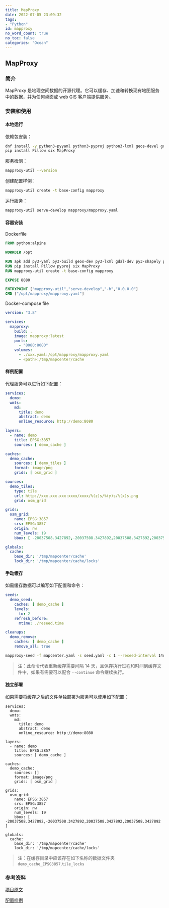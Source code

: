 ```yaml
---
title: MapProxy
date: 2022-07-05 23:09:32
tags:
- "Python"
id: mapproxy
no_word_count: true
no_toc: false
categories: "Ocean"
---
```


## MapProxy

### 简介

MapProxy 是地理空间数据的开源代理。它可以缓存、加速和转换现有地图服务中的数据，并为任何桌面或 web GIS 客户端提供服务。

### 安装和使用

#### 本地运行

依赖包安装：

```bash
dnf install -y python3-pyyaml python3-pyproj python3-lxml geos-devel gdal-devel python3-shapely 
pip install Pillow six MapProxy
```

服务检测：

```bash
mapproxy-util --version
```

创建配置样例：

```bash
mapproxy-util create -t base-config mapproxy
```

运行服务：

```bash
mapproxy-util serve-develop mapproxy/mapproxy.yaml
```

#### 容器安装

Dockerfile 

```dockerfile
FROM python:alpine

WORKDIR /opt

RUN apk add py3-yaml py3-build geos-dev py3-lxml gdal-dev py3-shapely proj-util gcc g++
RUN pip install Pillow pyproj six MapProxy
RUN mapproxy-util create -t base-config mapproxy

EXPOSE 8080

ENTRYPOINT ["mapproxy-util","serve-develop","-b","0.0.0.0"]
CMD ["/opt/mapproxy/mapproxy.yaml"]
```

Docker-compose file

```yaml
version: "3.8"

services:
  mapproxy:
    build: .
    image: mapproxy:latest
    ports:
      - "8080:8080"
    volumes:
      - ./xxx.yaml:/opt/mapproxy/mapproxy.yaml
      - <path>:/tmp/mapcenter/cache
```

#### 样例配置

代理服务可以进行如下配置：

```yaml
services:
  demo:
  wmts:
    md:
      title: demo
      abstract: demo
      online_resource: http://demo:8080

layers:
  - name: demo
    title: EPSG:3857
    sources: [ demo_cache ]

caches:
  demo_cache:
    sources: [ demo_tiles ]
    format: image/png
    grids: [ osm_grid ]

sources:
  demo_tiles:
    type: tile
    url: http://xxx.xxx.xxx:xxxx/xxxx/%(z)s/%(y)s/%(x)s.png
    grid: osm_grid

grids:
  osm_grid:
    name: EPSG:3857
    srs: EPSG:3857
    origin: nw
    num_levels: 19
    bbox: [ -20037508.3427892,-20037508.3427892,20037508.3427892,20037508.3427892 ]

globals:
  cache:
    base_dir: '/tmp/mapcenter/cache'
    lock_dir: '/tmp/mapcenter/cache/locks'
```

#### 手动缓存

如需缓存数据可以编写如下配置和命令：

```yaml
seeds:
  demo_seed:
    caches: [ demo_cache ]
    levels:
      to: 2
    refresh_before:
      mtime: ./reseed.time

cleanups:
  demo_remove:
    caches: [ demo_cache ]
    remove_all: true
```

```bash
mapproxy-seed -f mapcenter.yaml -s seed.yaml -c 1 --reseed-interval 14d --reseed-file reseed.time --progress-file .mapproxy_seed_progress
```

> 注：此命令代表重新缓存需要间隔 14 天，且保存执行过程和时间到缓存文件中，如果有需要可以配合 `--continue` 命令继续执行。

#### 独立部署

如果需要将缓存之后的文件单独部署为服务可以使用如下配置：

```text
services:
  demo:
  wmts:
    md:
      title: demo
      abstract: demo
      online_resource: http://demo:8080

layers:
  - name: demo
    title: EPSG:3857
    sources: [ demo_cache ]

caches:
  demo_cache:
    sources: []
    format: image/png
    grids: [ osm_grid ]

grids:
  osm_grid:
    name: EPSG:3857
    srs: EPSG:3857
    origin: nw
    num_levels: 19
    bbox: [ -20037508.3427892,-20037508.3427892,20037508.3427892,20037508.3427892 ]

globals:
  cache:
    base_dir: '/tmp/mapcenter/cache'
    lock_dir: '/tmp/mapcenter/cache/locks'
```

> 注：在缓存目录中应该存在如下名称的数据文件夹 `demo_cache_EPSG3857`,`tile_locks`

### 参考资料

[项目原文](https://github.com/mapproxy/mapproxy)

[配置样例](https://wiki.openstreetmap.org/wiki/MapProxy)
